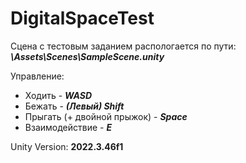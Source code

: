 # DigitalSpaceTest

Сцена с тестовым заданием распологается по пути: **_\Assets\Scenes\SampleScene.unity_**

Управление:
- Ходить - **_WASD_**
- Бежать - **_(Левый) Shift_**
- Прыгать (+ двойной прыжок) - **_Space_**
- Взаимодействие - **_E_**

Unity Version: **2022.3.46f1**
